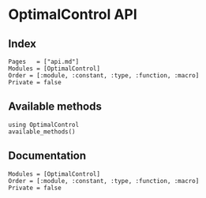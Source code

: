 # OptimalControl API

## Index

```@index
Pages   = ["api.md"]
Modules = [OptimalControl]
Order = [:module, :constant, :type, :function, :macro]
Private = false
```

## Available methods

```@example
using OptimalControl
available_methods()
```

## Documentation

```@autodocs
Modules = [OptimalControl]
Order = [:module, :constant, :type, :function, :macro]
Private = false
```
